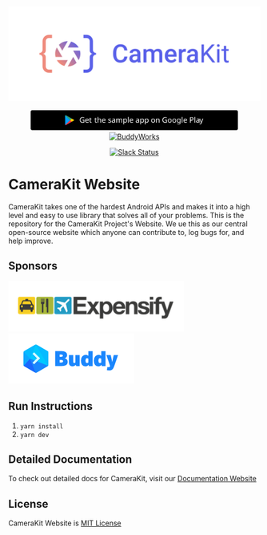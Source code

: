 <p align="center">
    <a href="https://camerakit.website" target="_blank">
        <img alt='CameraKit Header' src='.repo/gh-readme-header.png' />
    </a>
</p>

<p align="center">
    <a href="https://play.google.com/store/apps/details?id=com.camerakit.demo&hl=en" target="_blank">
        <img alt='CameraKit Demo App' height="42px" src='.repo/gh-readme-app.svg'/>
    </a>
    <a href="https://buddy.works" target="_blank">
        <img alt='BuddyWorks' height="42px" src='https://assets.buddy.works/automated-dark.svg'/>
    </a>
</p>

<p align="center">
    <a href="https://join-slack.camerakit.website"><img src="https://join-slack.camerakit.website/badge.svg" alt="Slack Status"></a>
</p>

# CameraKit Website

CameraKit takes one of the hardest Android APIs and makes it into a high level and easy to use library that solves all of your problems. This is the repository for the CameraKit Project's Website. We ue this as our central open-source website which anyone can contribute to, log bugs for, and help improve.


## Sponsors

<a href="https://www.expensify.com/"><img src=".repo/gh-readme-expensify.png"></a>
<a href="https://www.buddy.works/"><img src=".repo/gh-readme-buddyworks.png"></a>

## Run Instructions

1. `yarn install`
2. `yarn dev`

## Detailed Documentation

To check out detailed docs for CameraKit, visit our [Documentation Website](http://docs.camerakit.website)

## License

CameraKit Website is [MIT License](https://github.com/CameraKit/CameraKit-Android/blob/master/LICENSE)